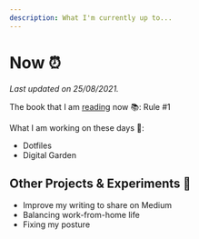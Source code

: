```yaml
---
description: What I'm currently up to...
---
```


# Now ⏰

_Last updated on 25/08/2021._

The book that I am [reading](../books/books.md) now 📚: Rule #1

What I am working on these days 💼:

- Dotfiles
- Digital Garden

## Other Projects & Experiments 🧪

- Improve my writing to share on Medium
- Balancing work-from-home life
- Fixing my posture
